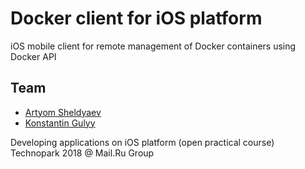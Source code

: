 # Docker client for iOS platform

iOS mobile client for remote management of Docker containers using Docker API

## Team

- [Artyom Sheldyaev](https://github.com/cmashinho)
- [Konstantin Gulyy](https://github.com/kgulyy)

Developing applications on iOS platform (open practical course)  
Technopark 2018 @ Mail.Ru Group